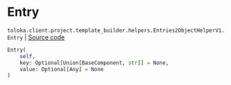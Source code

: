# Entry
`toloka.client.project.template_builder.helpers.Entries2ObjectHelperV1.Entry` | [Source code](https://github.com/Toloka/toloka-kit/blob/v1.2.1/src/client/project/template_builder/helpers.py#L55)

```python
Entry(
    self,
    key: Optional[Union[BaseComponent, str]] = None,
    value: Optional[Any] = None
)
```

